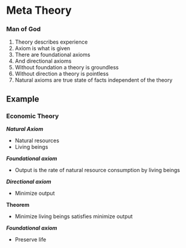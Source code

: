 # Meta Theory
### Man of God

1. Theory describes experience
2. Axiom is what is given
3. There are foundational axioms
4. And directional axioms
5. Without foundation a theory is groundless
6. Without direction a theory is pointless
7. Natural axioms are true state of facts independent of the theory

## Example

### Economic Theory

***Natural Axiom***
* Natural resources
* Living beings

***Foundational axiom***
* Output is the rate of natural resource consumption by living beings

***Directional axiom***
* Minimize output

**Theorem**
* Minimize living beings satisfies minimize output

***Foundational axiom***
* Preserve life
